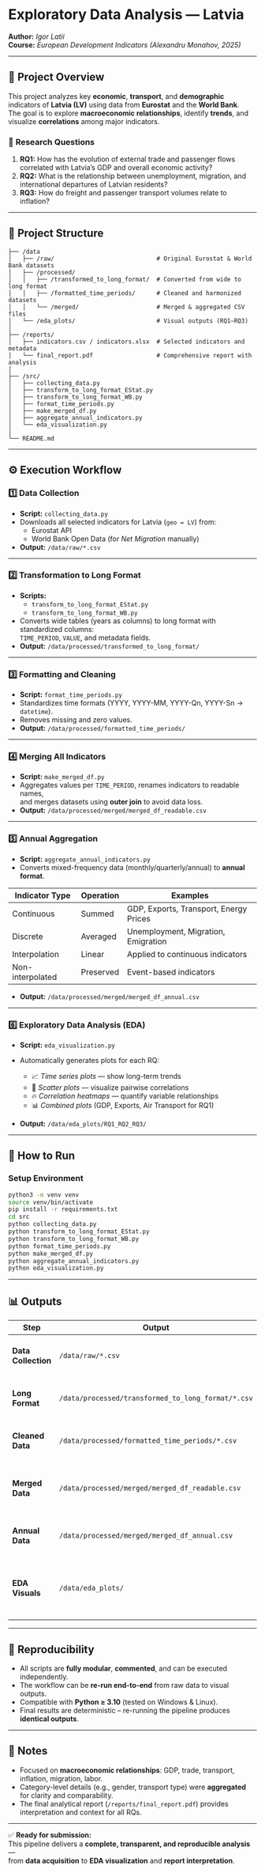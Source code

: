 # **Exploratory Data Analysis — Latvia**
**Author:** *Igor Latii*  
**Course:** *European Development Indicators (Alexandru Monahov, 2025)*  

---

## 🧭 **Project Overview**

This project analyzes key **economic**, **transport**, and **demographic** indicators of **Latvia (LV)** using data from **Eurostat** and the **World Bank**.  
The goal is to explore **macroeconomic relationships**, identify **trends**, and visualize **correlations** among major indicators.

### 🎯 **Research Questions**

1. **RQ1:** How has the evolution of external trade and passenger flows correlated with Latvia’s GDP and overall economic activity?  
2. **RQ2:** What is the relationship between unemployment, migration, and international departures of Latvian residents?  
3. **RQ3:** How do freight and passenger transport volumes relate to inflation?

---

## 📁 **Project Structure**
```
├── /data
│   ├── /raw/                             # Original Eurostat & World Bank datasets
│   ├── /processed/
│   │   ├── /transformed_to_long_format/  # Converted from wide to long format
│   │   ├── /formatted_time_periods/      # Cleaned and harmonized datasets
│   │   └── /merged/                      # Merged & aggregated CSV files
│   └── /eda_plots/                       # Visual outputs (RQ1–RQ3)
│
├── /reports/
│   ├── indicators.csv / indicators.xlsx  # Selected indicators and metadata
│   └── final_report.pdf                  # Comprehensive report with analysis
│
├── /src/
│   ├── collecting_data.py
│   ├── transform_to_long_format_EStat.py
│   ├── transform_to_long_format_WB.py
│   ├── format_time_periods.py
│   ├── make_merged_df.py
│   ├── aggregate_annual_indicators.py
│   └── eda_visualization.py
│
└── README.md
```

---

## ⚙️ **Execution Workflow**

### **1️⃣ Data Collection**
- **Script:** `collecting_data.py`  
- Downloads all selected indicators for Latvia (`geo = LV`) from:
  - Eurostat API  
  - World Bank Open Data (for *Net Migration* manually)  
- **Output:** `/data/raw/*.csv`

---

### **2️⃣ Transformation to Long Format**
- **Scripts:**  
  - `transform_to_long_format_EStat.py`  
  - `transform_to_long_format_WB.py`
- Converts wide tables (years as columns) to long format with standardized columns:  
  `TIME_PERIOD`, `VALUE`, and metadata fields.
- **Output:** `/data/processed/transformed_to_long_format/`

---

### **3️⃣ Formatting and Cleaning**
- **Script:** `format_time_periods.py`
- Standardizes time formats (YYYY, YYYY-MM, YYYY-Qn, YYYY-Sn → `datetime`).
- Removes missing and zero values.
- **Output:** `/data/processed/formatted_time_periods/`

---

### **4️⃣ Merging All Indicators**
- **Script:** `make_merged_df.py`
- Aggregates values per `TIME_PERIOD`, renames indicators to readable names,  
  and merges datasets using **outer join** to avoid data loss.
- **Output:** `/data/processed/merged/merged_df_readable.csv`

---

### **5️⃣ Annual Aggregation**
- **Script:** `aggregate_annual_indicators.py`
- Converts mixed-frequency data (monthly/quarterly/annual) to **annual format**.

| Indicator Type | Operation | Examples |
|----------------|------------|-----------|
| Continuous | Summed | GDP, Exports, Transport, Energy Prices |
| Discrete | Averaged | Unemployment, Migration, Emigration |
| Interpolation | Linear | Applied to continuous indicators |
| Non-interpolated | Preserved | Event-based indicators |

- **Output:** `/data/processed/merged/merged_df_annual.csv`

---

### **6️⃣ Exploratory Data Analysis (EDA)**
- **Script:** `eda_visualization.py`  
- Automatically generates plots for each RQ:
  - 📈 *Time series plots* — show long-term trends  
  - 🔹 *Scatter plots* — visualize pairwise correlations  
  - 🔥 *Correlation heatmaps* — quantify variable relationships  
  - 📊 *Combined plots* (GDP, Exports, Air Transport for RQ1)

- **Output:** `/data/eda_plots/RQ1_RQ2_RQ3/`

---

## 🧩 **How to Run**

### **Setup Environment**

```bash
python3 -m venv venv
source venv/bin/activate
pip install -r requirements.txt
cd src
python collecting_data.py
python transform_to_long_format_EStat.py
python transform_to_long_format_WB.py
python format_time_periods.py
python make_merged_df.py
python aggregate_annual_indicators.py
python eda_visualization.py
```
---

## 📊 Outputs

| Step | Output | Description |
|------|---------|-------------|
| **Data Collection** | `/data/raw/*.csv` | Raw Eurostat & World Bank datasets |
| **Long Format** | `/data/processed/transformed_to_long_format/*.csv` | Unified structure (tidy format) |
| **Cleaned Data** | `/data/processed/formatted_time_periods/*.csv` | Cleaned & time-formatted datasets |
| **Merged Data** | `/data/processed/merged/merged_df_readable.csv` | All indicators combined into a single dataset |
| **Annual Data** | `/data/processed/merged/merged_df_annual.csv` | Harmonized annual dataset for EDA |
| **EDA Visuals** | `/data/eda_plots/` | Time series, scatter plots, and correlation heatmaps (RQ1–RQ3) |

---

## 🔁 Reproducibility

- All scripts are **fully modular**, **commented**, and can be executed independently.  
- The workflow can be **re-run end-to-end** from raw data to visual outputs.  
- Compatible with **Python ≥ 3.10** (tested on Windows & Linux).  
- Final results are deterministic – re-running the pipeline produces **identical outputs**.

---

## 🧠 Notes

- Focused on **macroeconomic relationships**: GDP, trade, transport, inflation, migration, labor.  
- Category-level details (e.g., gender, transport type) were **aggregated** for clarity and comparability.  
- The final analytical report (`/reports/final_report.pdf`) provides interpretation and context for all RQs.  

---

✅ **Ready for submission:**  
This pipeline delivers a **complete, transparent, and reproducible analysis** —  
from **data acquisition** to **EDA visualization** and **report interpretation**.
